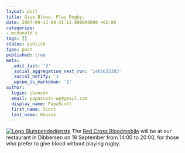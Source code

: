 ```yaml
---
layout: post
title: Give Blood. Play Rugby.
date: 2007-09-13 09:41:13.000000000 +02:00
categories:
- mcdonald's
tags: []
status: publish
type: post
published: true
meta:
  _edit_last: '3'
  _social_aggregation_next_run: '1401625303'
  _social_notify: '1'
  _wpcom_is_markdown: '1'
author:
  login: shanson
  email: papascott-wp@gmail.com
  display_name: PapaScott
  first_name: Scott
  last_name: Hanson
---
```

<p><a href="http://www.blutspende-nstob.de/"><img src="https://res.cloudinary.com/papascott/image/upload/wordpress/wp-content/uploads/2007/09/logo-blutspendedienste.gif" alt="Logo Blutspendedienste" /></a> The <a href="http://www.blutspende-nstob.de/">Red Cross Bloodmobile</a> will be at our restaurant in Dibbersen on 18 September from 14:00 to 20:00, for those who prefer to give blood without playing rugby.</p>
